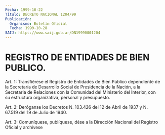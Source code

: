 ```yaml
---
Fecha: 1999-10-22
Título: DECRETO NACIONAL 1204/99
Publicación:
  Organismo: Boletín Oficial
  Fecha: 1999-10-28
SAIJ: https://www.saij.gob.ar/DN19990001204
---
```

# REGISTRO DE ENTIDADES DE BIEN PUBLICO.

<a id="1"></a>
Art. 1: Transfiérese el Registro de Entidades  de Bien Público dependiente de la Secretaría de Desarrollo Social de Presidencia de la  Nación,  a  la  Secretaria  de Relaciones con la Comunidad  del Ministerio del Interior, con su estructura organizativa, personal y presupuesto.

<a id="2"></a>
Art. 2: Deróganse los Decretos N. 103.426 del 12 de Abril de 1937 y N. 67.519 del 19 de Julio de 1940.

<a id="3"></a>
Art. 3: Comuníquese, publíquese,  dése a la Dirección Nacional del Registro Oficial y archívese